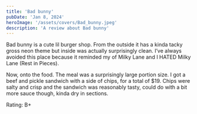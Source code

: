```yaml
---
title: 'Bad bunny'
pubDate: 'Jan 8, 2024'
heroImage: '/assets/covers/Bad_bunny.jpeg'
description: 'A review about Bad bunny'
---
```


Bad bunny is a cute lil burger shop. From the outside it has a kinda tacky gross neon theme but inside was actually surprisingly clean. I’ve always avoided this place because it reminded my of Milky Lane and I HATED Milky Lane (Rest in Pieces).

Now, onto the food. The meal was a surprisingly large portion size. I got a beef and pickle sandwich with a side of chips, for a total of $19. Chips were salty and crisp and the sandwich was reasonably tasty, could do with a bit more sauce though, kinda dry in sections.

Rating: B+
